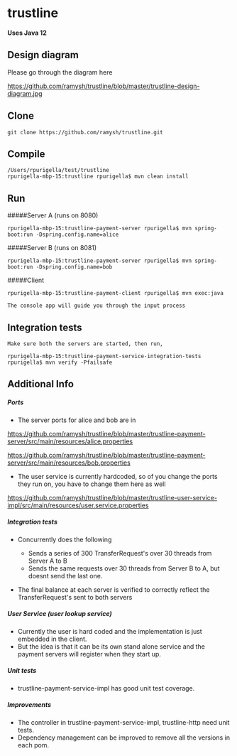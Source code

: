 # trustline

<b>Uses Java 12</b>

## Design diagram

   Please go through the diagram here
   
   https://github.com/ramysh/trustline/blob/master/trustline-design-diagram.jpg

## Clone


    git clone https://github.com/ramysh/trustline.git
    
## Compile
    
    
    /Users/rpurigella/test/trustline
    rpurigella-mbp-15:trustline rpurigella$ mvn clean install

## Run

#####Server A (runs on 8080)
     
    rpurigella-mbp-15:trustline-payment-server rpurigella$ mvn spring-boot:run -Dspring.config.name=alice
    
    
#####Server B (runs on 8081)
    
    rpurigella-mbp-15:trustline-payment-server rpurigella$ mvn spring-boot:run -Dspring.config.name=bob
    
    
#####Client
    
    rpurigella-mbp-15:trustline-payment-client rpurigella$ mvn exec:java
    
    The console app will guide you through the input process
    
    
## Integration tests

    
    
    Make sure both the servers are started, then run,
    
    rpurigella-mbp-15:trustline-payment-service-integration-tests rpurigella$ mvn verify -Pfailsafe
    

## Additional Info

##### Ports
* The server ports for alice and bob are in

https://github.com/ramysh/trustline/blob/master/trustline-payment-server/src/main/resources/alice.properties

https://github.com/ramysh/trustline/blob/master/trustline-payment-server/src/main/resources/bob.properties


* The user service is currently hardcoded, so of you change the ports they run on, you have to change them here as well

https://github.com/ramysh/trustline/blob/master/trustline-user-service-impl/src/main/resources/user.service.properties

##### Integration tests

* Concurrently does the following 
  * Sends a series of 300 TransferRequest's over 30 threads from Server A to B
  * Sends the same requests over 30 threads from Server B to A, but doesnt send the last one.
 
* The final balance at each server is verified to correctly reflect the TransferRequest's sent to both servers

##### User Service (user lookup service)

* Currently the user is hard coded and the implementation is just embedded in the client. 
* But the idea is that it can be its own stand alone service and the payment servers will register when they start up.

##### Unit tests
* trustline-payment-service-impl has good unit test coverage.

##### Improvements 
* The controller in trustline-payment-service-impl, trustline-http need unit tests.
* Dependency management can be improved to remove all the versions in each pom.
